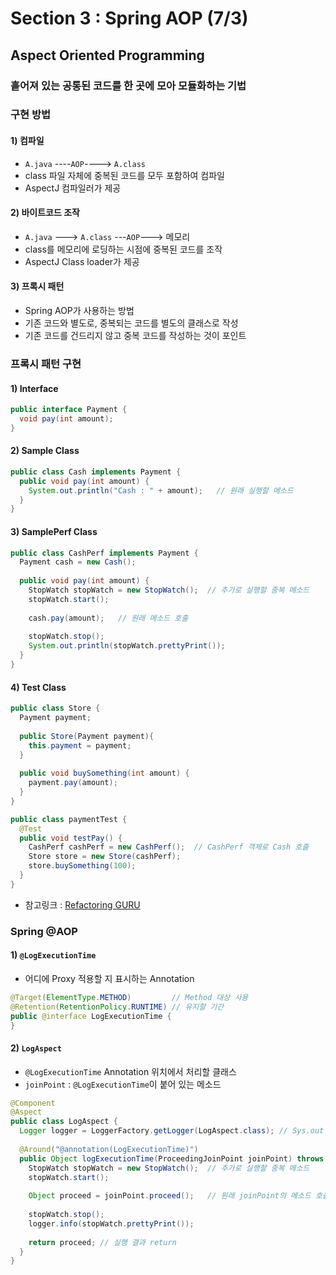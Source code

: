 # Section 3 : Spring AOP (7/3)

## Aspect Oriented Programming
### 흩어져 있는 공통된 코드를 한 곳에 모아 모듈화하는 기법

### 구현 방법
#### 1) 컴파일
* `A.java` ----`AOP`----> `A.class`
* class 파일 자체에 중복된 코드를 모두 포함하여 컴파일
* AspectJ 컴파일러가 제공
#### 2) 바이트코드 조작
* `A.java` ---> `A.class` ---`AOP`---> 메모리
* class를 메모리에 로딩하는 시점에 중복된 코드를 조작
* AspectJ Class loader가 제공
#### 3) 프록시 패턴
* Spring AOP가 사용하는 방법
* 기존 코드와 별도로, 중복되는 코드를 별도의 클래스로 작성
* 기존 코드를 건드리지 않고 중복 코드를 작성하는 것이 포인트

### 프록시 패턴 구현
#### 1) Interface
```java
public interface Payment {
  void pay(int amount);
} 
```

#### 2) Sample Class
```java
public class Cash implements Payment {
  public void pay(int amount) {
    System.out.println("Cash : " + amount);   // 원래 실행할 메소드
  }
}
```

#### 3) SamplePerf Class
```java
public class CashPerf implements Payment {
  Payment cash = new Cash();
  
  public void pay(int amount) {
    StopWatch stopWatch = new StopWatch();  // 추가로 실행할 중복 메소드
    stopWatch.start();
    
    cash.pay(amount);   // 원래 메소드 호출
    
    stopWatch.stop();
    System.out.println(stopWatch.prettyPrint());
  }
}
```

#### 4) Test Class
```java
public class Store {
  Payment payment;
  
  public Store(Payment payment){
    this.payment = payment;
  }
  
  public void buySomething(int amount) {
    payment.pay(amount);
  }
}
```

```java
public class paymentTest {
  @Test
  public void testPay() {
    CashPerf cashPerf = new CashPerf();  // CashPerf 객체로 Cash 호출
    Store store = new Store(cashPerf);
    store.buySomething(100);
  }
}
```
* 참고링크 : [Refactoring GURU](https://refactoring.guru/design-patterns/proxy)

### Spring @AOP
#### 1) `@LogExecutionTime`
* 어디에 Proxy 적용할 지 표시하는 Annotation
```java
@Target(ElementType.METHOD)         // Method 대상 사용
@Retention(RetentionPolicy.RUNTIME) // 유지할 기간
public @interface LogExecutionTime {
}
```

#### 2) `LogAspect`
* `@LogExecutionTime` Annotation 위치에서 처리할 클래스
* `joinPoint` : `@LogExecutionTime`이 붙어 있는 메소드
```java
@Component
@Aspect
public class LogAspect {
  Logger logger = LoggerFactory.getLogger(LogAspect.class); // Sys.out 대신 로거로 출력
  
  @Around("@annotation(LogExecutionTime)")
  public Object logExecutionTime(ProceedingJoinPoint joinPoint) throws Throwable {
    StopWatch stopWatch = new StopWatch();  // 추가로 실행할 중복 메소드
    stopWatch.start();
    
    Object proceed = joinPoint.proceed();   // 원래 joinPoint의 메소드 호출
    
    stopWatch.stop();
    logger.info(stopWatch.prettyPrint());
    
    return proceed; // 실행 결과 return
  }
}
```
